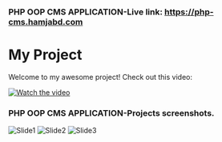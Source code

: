 ### PHP OOP CMS APPLICATION-Live link: https://php-cms.hamjabd.com
# My Project

Welcome to my awesome project! Check out this video:

[![Watch the video](https://img.youtube.com/vi/Se89eh0DHJM/0.jpg)](https://youtu.be/Se89eh0DHJM)

### PHP OOP CMS APPLICATION-Projects screenshots.
![Slide1](https://github.com/AmirHam-Za/cms-oop/assets/125890933/5250b8ab-3d13-4f97-81b6-40b9c696bbb5)
![Slide2](https://github.com/AmirHam-Za/cms-oop/assets/125890933/9d1c8eb0-d99a-48d4-ab2f-795641b86010)
![Slide3](https://github.com/AmirHam-Za/cms-oop/assets/125890933/91bc6206-99a0-46e2-b63a-fc8a19785217)


